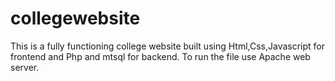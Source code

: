 # collegewebsite
This is a fully functioning college website built using Html,Css,Javascript for frontend and Php and mtsql for backend. To run the file use Apache web server.
